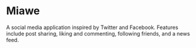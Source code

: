# Miawe
 A social media application inspired by Twitter and Facebook. Features include post sharing, liking and commenting, following friends, and a news feed.

